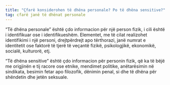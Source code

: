 ```yaml
---
title: "Çfarë konsiderohen të dhëna personale? Po të dhëna sensitive?"
tag: cfarë janë të dhënat personale
---
```


“Të dhëna personale” është çdo informacion për një person fizik, i cili është i identifikuar
ose i identifikueshëm. Elementet, me të cilat realizohet identifikimi i një personi, drejtpërdrejt apo tërthorazi, janë numrat e identitetit ose faktorë të tjerë të veçantë fizikë, psikologjikë, ekonomikë, socialë, kulturorë, etj.

“Të dhëna sensitive” është çdo informacion për personin fizik, që ka të bëjë me origjinën e
tij racore ose etnike, mendimet politike, anëtarësimin në sindikata, besimin fetar apo filozofik,
dënimin penal, si dhe të dhëna për shëndetin dhe jetën seksuale.  
